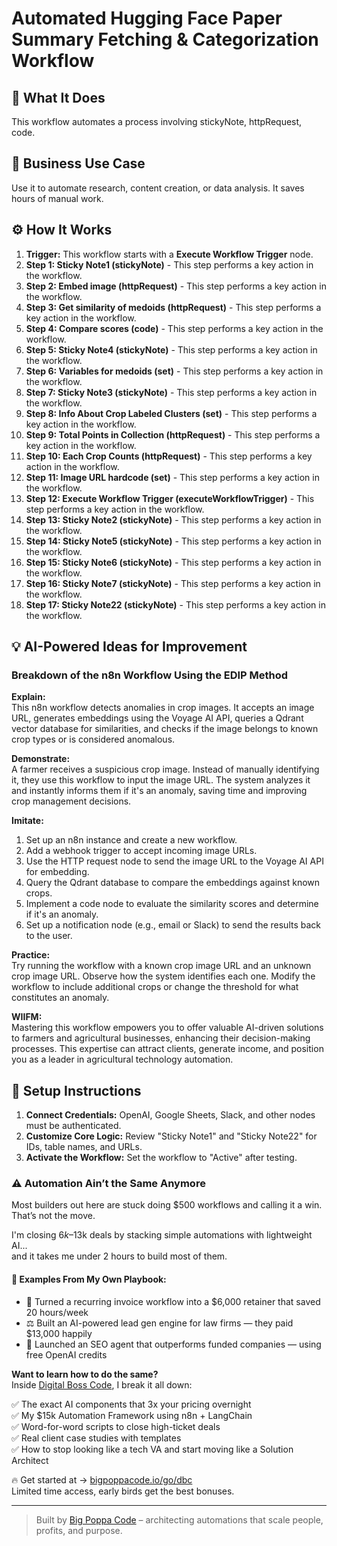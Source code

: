 # Automated Hugging Face Paper Summary Fetching & Categorization Workflow

## 🚀 What It Does
This workflow automates a process involving stickyNote, httpRequest, code.

## 💼 Business Use Case
Use it to automate research, content creation, or data analysis. It saves hours of manual work.

## ⚙️ How It Works
1.  **Trigger:** This workflow starts with a **Execute Workflow Trigger** node.
2. **Step 1: Sticky Note1 (stickyNote)** - This step performs a key action in the workflow.
3. **Step 2: Embed image (httpRequest)** - This step performs a key action in the workflow.
4. **Step 3: Get similarity of medoids (httpRequest)** - This step performs a key action in the workflow.
5. **Step 4: Compare scores (code)** - This step performs a key action in the workflow.
6. **Step 5: Sticky Note4 (stickyNote)** - This step performs a key action in the workflow.
7. **Step 6: Variables for medoids (set)** - This step performs a key action in the workflow.
8. **Step 7: Sticky Note3 (stickyNote)** - This step performs a key action in the workflow.
9. **Step 8: Info About Crop Labeled Clusters (set)** - This step performs a key action in the workflow.
10. **Step 9: Total Points in Collection (httpRequest)** - This step performs a key action in the workflow.
11. **Step 10: Each Crop Counts (httpRequest)** - This step performs a key action in the workflow.
12. **Step 11: Image URL hardcode (set)** - This step performs a key action in the workflow.
13. **Step 12: Execute Workflow Trigger (executeWorkflowTrigger)** - This step performs a key action in the workflow.
14. **Step 13: Sticky Note2 (stickyNote)** - This step performs a key action in the workflow.
15. **Step 14: Sticky Note5 (stickyNote)** - This step performs a key action in the workflow.
16. **Step 15: Sticky Note6 (stickyNote)** - This step performs a key action in the workflow.
17. **Step 16: Sticky Note7 (stickyNote)** - This step performs a key action in the workflow.
18. **Step 17: Sticky Note22 (stickyNote)** - This step performs a key action in the workflow.

## 💡 AI-Powered Ideas for Improvement
### Breakdown of the n8n Workflow Using the EDIP Method

**Explain:**  
This n8n workflow detects anomalies in crop images. It accepts an image URL, generates embeddings using the Voyage AI API, queries a Qdrant vector database for similarities, and checks if the image belongs to known crop types or is considered anomalous.

**Demonstrate:**  
A farmer receives a suspicious crop image. Instead of manually identifying it, they use this workflow to input the image URL. The system analyzes it and instantly informs them if it's an anomaly, saving time and improving crop management decisions.

**Imitate:**  
1. Set up an n8n instance and create a new workflow.
2. Add a webhook trigger to accept incoming image URLs.
3. Use the HTTP request node to send the image URL to the Voyage AI API for embedding.
4. Query the Qdrant database to compare the embeddings against known crops.
5. Implement a code node to evaluate the similarity scores and determine if it's an anomaly.
6. Set up a notification node (e.g., email or Slack) to send the results back to the user.

**Practice:**  
Try running the workflow with a known crop image URL and an unknown crop image URL. Observe how the system identifies each one. Modify the workflow to include additional crops or change the threshold for what constitutes an anomaly.

**WIIFM:**  
Mastering this workflow empowers you to offer valuable AI-driven solutions to farmers and agricultural businesses, enhancing their decision-making processes. This expertise can attract clients, generate income, and position you as a leader in agricultural technology automation.

## 🔧 Setup Instructions
1. **Connect Credentials:** OpenAI, Google Sheets, Slack, and other nodes must be authenticated.
2. **Customize Core Logic:** Review "Sticky Note1" and "Sticky Note22" for IDs, table names, and URLs.
3. **Activate the Workflow:** Set the workflow to "Active" after testing.

### ⚠️ Automation Ain’t the Same Anymore

Most builders out here are stuck doing $500 workflows and calling it a win.  
That’s not the move.  

I'm closing $6k–$13k deals by stacking simple automations with lightweight AI...  
and it takes me under 2 hours to build most of them.

#### 🧠 Examples From My Own Playbook:
- 🔁 Turned a recurring invoice workflow into a $6,000 retainer that saved 20 hours/week  
- ⚖️ Built an AI-powered lead gen engine for law firms — they paid $13,000 happily  
- 🚀 Launched an SEO agent that outperforms funded companies — using free OpenAI credits  

**Want to learn how to do the same?**  
Inside [Digital Boss Code](https://bigpoppacode.io/go/dbc), I break it all down:

✅ The exact AI components that 3x your pricing overnight  
✅ My $15k Automation Framework using n8n + LangChain  
✅ Word-for-word scripts to close high-ticket deals  
✅ Real client case studies with templates  
✅ How to stop looking like a tech VA and start moving like a Solution Architect  

🔥 Get started at → [bigpoppacode.io/go/dbc](https://bigpoppacode.io/go/dbc)  
Limited time access, early birds get the best bonuses.

---
> Built by [Big Poppa Code](https://bigpoppacode.io) – architecting automations that scale people, profits, and purpose.

